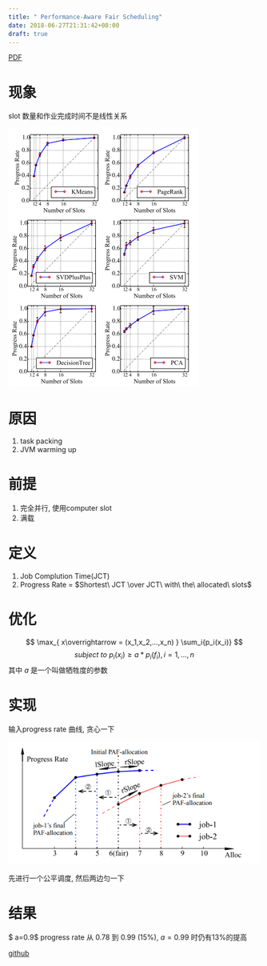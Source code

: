 ```yaml
---
title: " Performance-Aware Fair Scheduling"
date: 2018-06-27T21:31:42+08:00
draft: true
---
```


[PDF](/pdf/infocom18-paf.pdf)

# 现象

slot 数量和作业完成时间不是线性关系

![](/img/infocom18-paf/jct)

# 原因

1. task packing
2. JVM warming up

# 前提

1. 完全并行, 使用computer slot
2. 满载

# 定义

1. Job Complution Time(JCT)
2. Progress Rate = $Shortest\ JCT \over JCT\ with\ the\ allocated\ slots$

# 优化

$$
\max_{ x\overrightarrow = (x_1,x_2,...,x_n) } \sum_i{p_i(x_i)} 
$$
$$
subject\ to\ p_i(x_i) \ge a*p_i(f_i), i=1,...,n
$$
其中 $a$ 是一个叫做牺牲度的参数

# 实现

输入progress rate 曲线, 贪心一下

![](/img/infocom18-paf/alg)

先进行一个公平调度, 然后两边匀一下

# 结果

$ a=0.9$ progress rate 从 0.78 到 0.99 (15%), $a=0.99$ 时仍有13%的提高

[github](https://github.com/chenc10/Cluster-Simulator)
